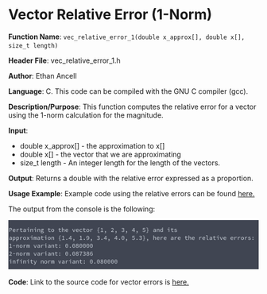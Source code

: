 # Vector Relative Error (1-Norm)
**Function Name**: ```vec_relative_error_1(double x_approx[], double x[], size_t length)```

**Header File**: vec_relative_error_1.h

**Author**: Ethan Ancell

**Language**: C. This code can be compiled with the GNU C compiler (gcc).

**Description/Purpose**: This function computes the relative error for a vector using the 1-norm calculation for the magnitude.

**Input**:
* double x_approx[] - the approximation to x[]
* double x[] - the vector that we are approximating
* size_t length - An integer length for the length of the vectors.

**Output**: Returns a double with the relative error expressed as a proportion.

**Usage Example**: Example code using the relative errors can be found [here.](https://github.com/ethanancell/math4610/blob/master/software/vectors/relative_errors.c)

The output from the console is the following:

![Console Output](images/vec_relative_errors.png)

**Code**: Link to the source code for vector errors is [here.](https://github.com/ethanancell/math4610/blob/master/shared_library/src/vec_relative_error_1.c)
